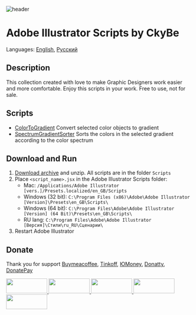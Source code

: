 ![header](https://i.ibb.co/ggMB1z7/ScrCkybe.png)
# Adobe Illustrator Scripts by CkyBe

Languages: [English](README.md), [Русский](README.ru.md)
 
## Description

This collection created with love to make Graphic Designers work easier and more comfortable. Enjoy this scripts in your work. Free to use, not for sale.

## Scripts

* [ColorToGradient](ColorToGradient.md#colortogradient) Convert selected color objects to gradient
* [SpectrumGradientSorter](SpectrumGradientSorter.md#spectrumgradientsorter) Sorts the colors in the selected gradient according to the color spectrum

## Download and Run

1. [Download archive] and unzip. All scripts are in the folder `Scripts`
2. Place `<script_name>.jsx` in the Adobe Illustrator Scripts folder:
	- Mac: `/Applications/Adobe Illustrator [vers.]/Presets.localized/en_GB/Scripts`
	- Windows (32 bit): `C:\Program Files (x86)\Adobe\Adobe Illustrator [Version]\Presets\en_GB\Scripts\`
	- Windows (64 bit): `C:\Program Files\Adobe\Adobe Illustrator [Version] (64 Bit)\Presets\en_GB\Scripts\`
	- RU lang: `C:\Program Files\Adobe\Adobe Illustrator [Версия]\Стили\ru_RU\Сценарии\`
3. Restart Adobe Illustrator

[Download archive]: https://bit.ly/45XRmIL

## Donate
Thank you for support [Buymeacoffee], [Tinkoff], [ЮMoney], [Donatty], [DonatePay]   

[Buymeacoffee]: https://www.buymeacoffee.com/Ckybe
[Tinkoff]: https://www.tinkoff.ru/cf/3YYpk7q7EUL
[ЮMoney]: https://yoomoney.ru/to/4100118201091827
[Donatty]: https://donatty.com/artemdemidenko
[DonatePay]: https://new.donatepay.ru/@artemdemidenko

<a href="https://www.buymeacoffee.com/Ckybe">
  <img width="111" height="40" src="https://i.ibb.co/2584zh2/Solid-To-Gradient-BC.png">
</a>

<a href="https://www.tinkoff.ru/cf/3YYpk7q7EUL">
  <img width="111" height="40" src="https://i.ibb.co/5LP2JDd/Solid-To-Gradient-T.png">
</a>

<a href="https://yoomoney.ru/to/4100118201091827">
  <img width="111" height="40" src="https://i.ibb.co/LkYZ1mG/Solid-To-Gradient-YU.png">
</a>

<a href="https://donatty.com/artemdemidenko">
  <img width="111" height="40" src="https://i.ibb.co/jJSNqbp/Solid-To-Gradient-Do.png">
</a>

<a href="https://new.donatepay.ru/@artemdemidenko">
  <img width="111" height="40" src="https://i.ibb.co/XzWKnDh/Solid-To-Gradient-DP.png">
</a>
